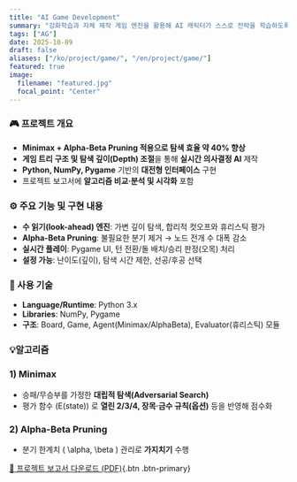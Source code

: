 ```yaml
---
title: "AI Game Development"
summary: "강화학습과 자체 제작 게임 엔진을 활용해 AI 캐릭터가 스스로 전략을 학습하도록 구현한 인공지능 게임 프로젝트"
tags: ["AG"]
date: 2025-10-09
draft: false
aliases: ["/ko/project/game/", "/en/project/game/"]
featured: true
image:
  filename: "featured.jpg"
  focal_point: "Center"
---
```

### 🎮 프로젝트 개요 
- **Minimax + Alpha-Beta Pruning 적용으로 탐색 효율 약 40% 향상** 
- **게임 트리 구조 및 탐색 깊이(Depth) 조절**을 통해 **실시간 의사결정 AI** 제작 
- **Python, NumPy, Pygame** 기반의 **대전형 인터페이스** 구현
- 프로젝트 보고서에 **알고리즘 비교·분석 및 시각화** 포함 

### ⚙️ 주요 기능 및 구현 내용 
- **수 읽기(look-ahead) 엔진**: 가변 깊이 탐색, 합리적 컷오프와 휴리스틱 평가 
- **Alpha-Beta Pruning**: 불필요한 분기 제거 → 노드 전개 수 대폭 감소 
- **실시간 플레이**: Pygame UI, 턴 전환/돌 배치/승리 판정(오목) 처리 
- **설정 가능**: 난이도(깊이), 탐색 시간 제한, 선공/후공 선택 

### 🧩 사용 기술 
- **Language/Runtime**: Python 3.x 
- **Libraries**: NumPy, Pygame 
- **구조**: Board, Game, Agent(Minimax/AlphaBeta), Evaluator(휴리스틱) 모듈

### 💡알고리즘 
### 1) Minimax 
- 승패/무승부를 가정한 **대립적 탐색(Adversarial Search)** 
- 평가 함수 \(E(state)\) 로 **열린 2/3/4, 장목·금수 규칙(옵션)** 등을 반영해 점수화 
### 2) Alpha-Beta Pruning 
- 분기 한계치 \( \alpha, \beta \) 관리로 **가지치기** 수행

[📄 프로젝트 보고서 다운로드 (PDF)](/files/game_report.pdf){.btn .btn-primary}
